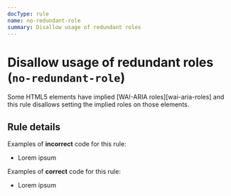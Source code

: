 ```yaml
---
docType: rule
name: no-redundant-role
summary: Disallow usage of redundant roles
---
```


# Disallow usage of redundant roles (`no-redundant-role`)

Some HTML5 elements have implied [WAI-ARIA roles][wai-aria-roles] and this rule disallows setting the implied roles on those elements.

## Rule details

Examples of **incorrect** code for this rule:

<validate name="incorrect" rules="no-redundant-role">
  <main role="main">
    <ul>
      <li role="listitem">Lorem ipsum</li>
    </ul>
  </main>
</validate>

Examples of **correct** code for this rule:

<validate name="correct" rules="no-redundant-role">
  <ul>
    <li role="presentation">Lorem ipsum</li>
  </ul>
</validate>
